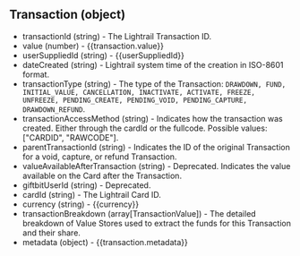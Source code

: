 ## Transaction (object)
+ transactionId (string) - The Lightrail Transaction ID.
+ value (number) - {{transaction.value}}
+ userSuppliedId (string) - {{userSuppliedId}}
+ dateCreated (string) - Lightrail system time of the creation in ISO-8601 format.
+ transactionType (string) - The type of the Transaction: `DRAWDOWN, FUND, INITIAL_VALUE, CANCELLATION, INACTIVATE, ACTIVATE, FREEZE, UNFREEZE, PENDING_CREATE, PENDING_VOID, PENDING_CAPTURE, DRAWDOWN_REFUND`.
+ transactionAccessMethod (string) - Indicates how the transaction was created. Either through the cardId or the fullcode. Possible values: ["CARDID", "RAWCODE"].
+ parentTransactionId (string) - Indicates the ID of the original Transaction for a void, capture, or refund Transaction.
+ valueAvailableAfterTransaction (string) - Deprecated. Indicates the value available on the Card after the Transaction. 
+ giftbitUserId (string) - Deprecated.  
+ cardId (string) - The Lightrail Card ID.
+ currency (string) - {{currency}}
+ transactionBreakdown (array[TransactionValue]) - The detailed breakdown of Value Stores used to extract the funds for this Transaction and their share.
+ metadata (object) - {{transaction.metadata}}
